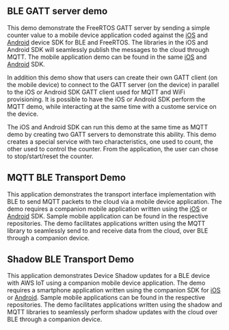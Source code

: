## BLE GATT server demo
This demo demonstrate the FreeRTOS GATT server by sending a simple counter value to a mobile device application coded against the [iOS](https://github.com/aws/amazon-freertos-ble-ios-sdk) and [Android](https://github.com/aws/amazon-freertos-ble-android-sdk) device SDK for BLE and FreeRTOS.
The libraries in the iOS and Android SDK will seamlessly publish the messages to the cloud through MQTT.
The mobile application demo can be found in the same [iOS](https://github.com/aws/amazon-freertos-ble-ios-sdk) and [Android](https://github.com/aws/amazon-freertos-ble-android-sdk) SDK. 

In addition this demo show that users can create their own GATT client (on the mobile device) to connect to the GATT server (on the device) in parallel to the iOS or Android SDK GATT client used for MQTT and WiFi provisioning.
It is possible to have the iOS or Android SDK perform the MQTT demo, while interacting at the same time with a custome service on the device.

The iOS and Android SDK can run this demo at the same time as MQTT demo by creating two GATT servers to demonstrate this ability. 
This demo creates a special service with two characteristics, one used to count, the other used to control the counter. From the application, the user can chose to stop/start/reset the counter.

## MQTT BLE Transport Demo
This application demonstrates the transport interface implementation with BLE to send MQTT packets to the cloud via a mobile device application. The demo requires a companion mobile application written using the [iOS](https://github.com/aws/amazon-freertos-ble-ios-sdk) or [Android](https://github.com/aws/amazon-freertos-ble-android-sdk) SDK. Sample mobile application can be found in the respective repositories. The demo facilitates applications written using the MQTT library to seamlessly send to and receive data from the cloud, over BLE through a companion device. 

## Shadow BLE Transport Demo
This application demonstrates Device Shadow updates for a BLE device with AWS IoT using a companion mobile device application. The demo requires a smartphone application written using the companion SDK for [iOS](https://github.com/aws/amazon-freertos-ble-ios-sdk) or [Android](https://github.com/aws/amazon-freertos-ble-android-sdk). Sample mobile applications can be found in the respective repositories. The demo facilitates applications written using the shadow and MQTT libraries to seamlessly perform shadow updates with the cloud over BLE through a companion device. 
